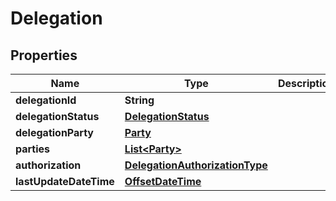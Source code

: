 # Delegation

## Properties
Name | Type | Description | Notes
------------ | ------------- | ------------- | -------------
**delegationId** | **String** |  |  [optional]
**delegationStatus** | [**DelegationStatus**](DelegationStatus.md) |  |  [optional]
**delegationParty** | [**Party**](Party.md) |  |  [optional]
**parties** | [**List&lt;Party&gt;**](Party.md) |  |  [optional]
**authorization** | [**DelegationAuthorizationType**](DelegationAuthorizationType.md) |  |  [optional]
**lastUpdateDateTime** | [**OffsetDateTime**](OffsetDateTime.md) |  |  [optional]
